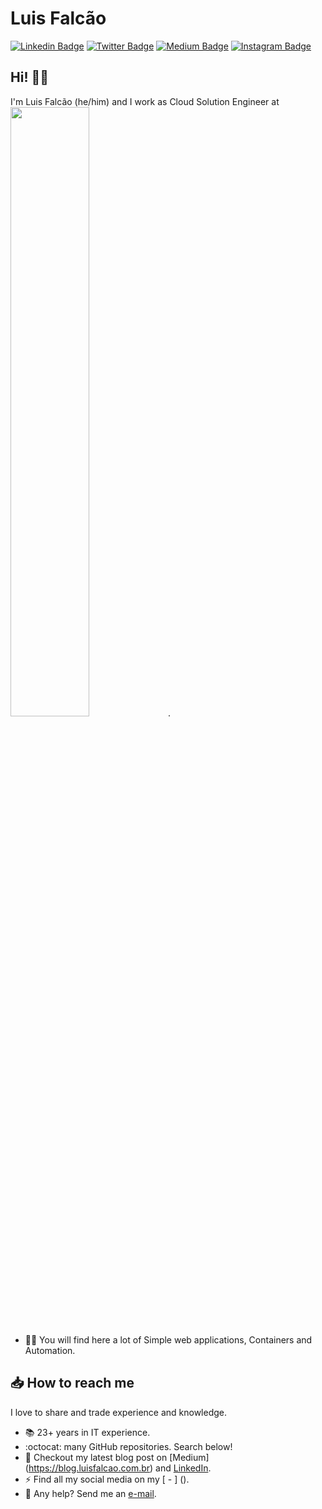 # Luis Falcão

[![Linkedin Badge](https://img.shields.io/badge/-LinkedIn-blue?style=flat&logo=LinkedIn&logoColor=white)](https://www.linkedin.com/in/luisfalcao)
[![Twitter Badge](https://img.shields.io/badge/-Twitter-1ca0f1?style=flat&logo=Twitter&logoColor=white)](https://twitter.com/luisfalcaofilho)
[![Medium Badge](https://img.shields.io/badge/-Medium-000?style=flat&logo=Medium&logoColor=white)](https://blog.luisfalcao.com.br)
[![Instagram Badge](https://img.shields.io/badge/-Instagram-C13584?style=flat&logo=Instagram&logoColor=white)](https://www.instagram.com/luisfalcao)

## Hi! 👊🏻

I'm Luis Falcão (he/him) and I work as Cloud Solution Engineer at <img src="https://upload.wikimedia.org/wikipedia/commons/thumb/5/50/Oracle_logo.svg/768px-Oracle_logo.svg.png?20210811183004" width="50%" height="50%"/>.


- ✍🏻 You will find here a lot of Simple web applications, Containers and Automation.

## 📥 How to reach me


I love to share and trade experience and knowledge.

- 📚 23+ years in IT experience.
- :octocat: many GitHub repositories. Search below!
- 📓 Checkout my latest blog post on [Medium] (https://blog.luisfalcao.com.br) and [LinkedIn](https://www.linkedin.com/in/luisfalcao/recent-activity/posts).
- ⚡️ Find all my social media on my [ - ] ().
- 📩 Any help? Send me an [e-mail](mailto:luis.falcao@gmail.com).